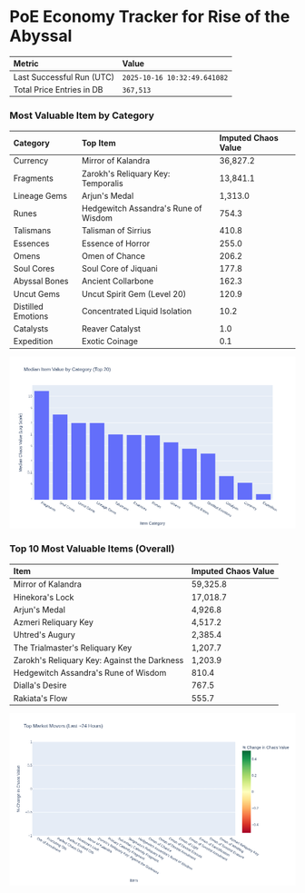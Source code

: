 # PoE Economy Tracker for Rise of the Abyssal

<!-- START_MAINTENANCE -->
| Metric | Value |
|:---|:---|
| Last Successful Run (UTC) | `2025-10-16 10:32:49.641082` |
| Total Price Entries in DB | `367,513` |

<!-- END_MAINTENANCE -->

<!-- START_DATAFRAME_DEBUG -->
<!-- END_DATAFRAME_DEBUG -->

<!-- START_CATEGORY_ANALYSIS -->
### Most Valuable Item by Category
| Category | Top Item | Imputed Chaos Value |
| :--- | :--- | :--- |
| Currency | Mirror of Kalandra | 36,827.2 |
| Fragments | Zarokh's Reliquary Key: Temporalis | 13,841.1 |
| Lineage Gems | Arjun's Medal | 1,313.0 |
| Runes | Hedgewitch Assandra's Rune of Wisdom | 754.3 |
| Talismans | Talisman of Sirrius | 410.8 |
| Essences | Essence of Horror | 255.0 |
| Omens | Omen of Chance | 206.2 |
| Soul Cores | Soul Core of Jiquani | 177.8 |
| Abyssal Bones | Ancient Collarbone | 162.3 |
| Uncut Gems | Uncut Spirit Gem (Level 20) | 120.9 |
| Distilled Emotions | Concentrated Liquid Isolation | 10.2 |
| Catalysts | Reaver Catalyst | 1.0 |
| Expedition | Exotic Coinage | 0.1 |


![Category Analysis Chart](charts/category_analysis.png)
<!-- END_ANALYSIS -->

<!-- START_ANALYSIS -->
### Top 10 Most Valuable Items (Overall)
| Item | Imputed Chaos Value |
| :--- | :--- |
| Mirror of Kalandra | 59,325.8 |
| Hinekora's Lock | 17,018.7 |
| Arjun's Medal | 4,926.8 |
| Azmeri Reliquary Key | 4,517.2 |
| Uhtred's Augury | 2,385.4 |
| The Trialmaster's Reliquary Key | 1,207.7 |
| Zarokh's Reliquary Key: Against the Darkness | 1,203.9 |
| Hedgewitch Assandra's Rune of Wisdom | 810.4 |
| Dialla's Desire | 767.5 |
| Rakiata's Flow | 555.7 |


![Market Movers Chart](charts/market_movers.png)
<!-- END_ANALYSIS -->
